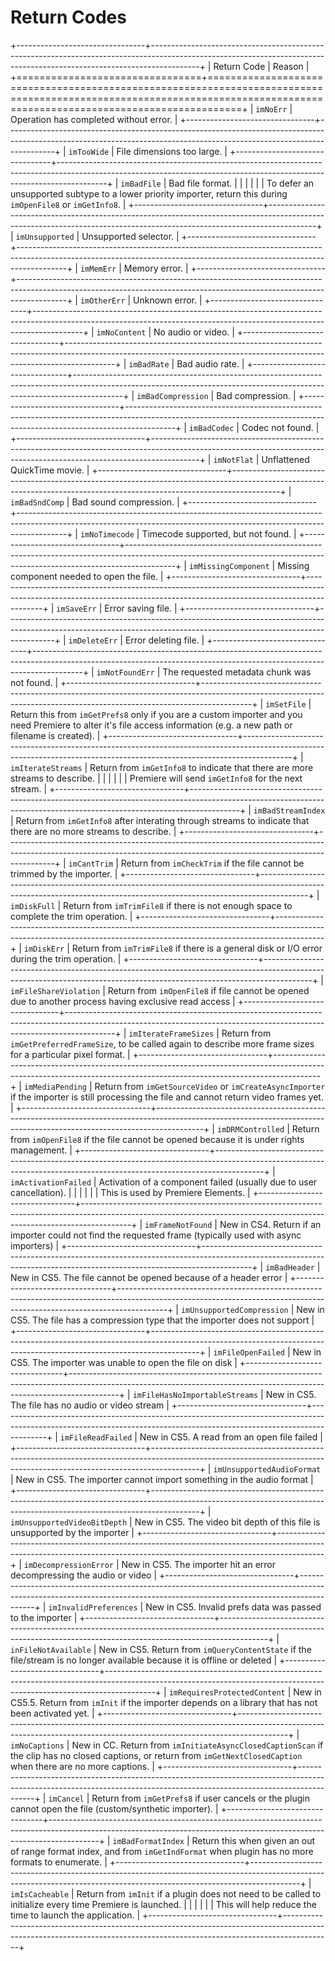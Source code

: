 # Return Codes

+--------------------------------+------------------------------------------------------------------------------------------------------------------------------------------------------------------------+
|          Return Code           |                                                                                 Reason                                                                                 |
+================================+========================================================================================================================================================================+
| `imNoErr`                      | Operation has completed without error.                                                                                                                                 |
+--------------------------------+------------------------------------------------------------------------------------------------------------------------------------------------------------------------+
| `imTooWide`                    | File dimensions too large.                                                                                                                                             |
+--------------------------------+------------------------------------------------------------------------------------------------------------------------------------------------------------------------+
| `imBadFile`                    | Bad file format.                                                                                                                                                       |
|                                |                                                                                                                                                                        |
|                                | To defer an unsupported subtype to a lower priority importer, return this during `imOpenFile8` or `imGetInfo8`.                                                        |
+--------------------------------+------------------------------------------------------------------------------------------------------------------------------------------------------------------------+
| `imUnsupported`                | Unsupported selector.                                                                                                                                                  |
+--------------------------------+------------------------------------------------------------------------------------------------------------------------------------------------------------------------+
| `imMemErr`                     | Memory error.                                                                                                                                                          |
+--------------------------------+------------------------------------------------------------------------------------------------------------------------------------------------------------------------+
| `imOtherErr`                   | Unknown error.                                                                                                                                                         |
+--------------------------------+------------------------------------------------------------------------------------------------------------------------------------------------------------------------+
| `imNoContent`                  | No audio or video.                                                                                                                                                     |
+--------------------------------+------------------------------------------------------------------------------------------------------------------------------------------------------------------------+
| `imBadRate`                    | Bad audio rate.                                                                                                                                                        |
+--------------------------------+------------------------------------------------------------------------------------------------------------------------------------------------------------------------+
| `imBadCompression`             | Bad compression.                                                                                                                                                       |
+--------------------------------+------------------------------------------------------------------------------------------------------------------------------------------------------------------------+
| `imBadCodec`                   | Codec not found.                                                                                                                                                       |
+--------------------------------+------------------------------------------------------------------------------------------------------------------------------------------------------------------------+
| `imNotFlat`                    | Unflattened QuickTime movie.                                                                                                                                           |
+--------------------------------+------------------------------------------------------------------------------------------------------------------------------------------------------------------------+
| `imBadSndComp`                 | Bad sound compression.                                                                                                                                                 |
+--------------------------------+------------------------------------------------------------------------------------------------------------------------------------------------------------------------+
| `imNoTimecode`                 | Timecode supported, but not found.                                                                                                                                     |
+--------------------------------+------------------------------------------------------------------------------------------------------------------------------------------------------------------------+
| `imMissingComponent`           | Missing component needed to open the file.                                                                                                                             |
+--------------------------------+------------------------------------------------------------------------------------------------------------------------------------------------------------------------+
| `imSaveErr`                    | Error saving file.                                                                                                                                                     |
+--------------------------------+------------------------------------------------------------------------------------------------------------------------------------------------------------------------+
| `imDeleteErr`                  | Error deleting file.                                                                                                                                                   |
+--------------------------------+------------------------------------------------------------------------------------------------------------------------------------------------------------------------+
| `imNotFoundErr`                | The requested metadata chunk was not found.                                                                                                                            |
+--------------------------------+------------------------------------------------------------------------------------------------------------------------------------------------------------------------+
| `imSetFile`                    | Return this from `imGetPrefs8` only if you are a custom importer and you need Premiere to alter it's file access information (e.g. a new path or filename is created). |
+--------------------------------+------------------------------------------------------------------------------------------------------------------------------------------------------------------------+
| `imIterateStreams`             | Return from `imGetInfo8` to indicate that there are more streams to describe.                                                                                          |
|                                |                                                                                                                                                                        |
|                                | Premiere will send `imGetInfo8` for the next stream.                                                                                                                   |
+--------------------------------+------------------------------------------------------------------------------------------------------------------------------------------------------------------------+
| `imBadStreamIndex`             | Return from `imGetInfo8` after interating through streams to indicate that there are no more streams to describe.                                                      |
+--------------------------------+------------------------------------------------------------------------------------------------------------------------------------------------------------------------+
| `imCantTrim`                   | Return from `imCheckTrim` if the file cannot be trimmed by the importer.                                                                                               |
+--------------------------------+------------------------------------------------------------------------------------------------------------------------------------------------------------------------+
| `imDiskFull`                   | Return from `imTrimFile8` if there is not enough space to complete the trim operation.                                                                                 |
+--------------------------------+------------------------------------------------------------------------------------------------------------------------------------------------------------------------+
| `imDiskErr`                    | Return from `imTrimFile8` if there is a general disk or I/O error during the trim operation.                                                                           |
+--------------------------------+------------------------------------------------------------------------------------------------------------------------------------------------------------------------+
| `imFileShareViolation`         | Return from `imOpenFile8` if file cannot be opened due to another process having exclusive read access                                                                 |
+--------------------------------+------------------------------------------------------------------------------------------------------------------------------------------------------------------------+
| `imIterateFrameSizes`          | Return from `imGetPreferredFrameSize`, to be called again to describe more frame sizes for a particular pixel format.                                                  |
+--------------------------------+------------------------------------------------------------------------------------------------------------------------------------------------------------------------+
| `imMediaPending`               | Return from `imGetSourceVideo` or `imCreateAsyncImporter` if the importer is still processing the file and cannot return video frames yet.                             |
+--------------------------------+------------------------------------------------------------------------------------------------------------------------------------------------------------------------+
| `imDRMControlled`              | Return from `imOpenFile8` if the file cannot be opened because it is under rights management.                                                                          |
+--------------------------------+------------------------------------------------------------------------------------------------------------------------------------------------------------------------+
| `imActivationFailed`           | Activation of a component failed (usually due to user cancellation).                                                                                                   |
|                                |                                                                                                                                                                        |
|                                | This is used by Premiere Elements.                                                                                                                                     |
+--------------------------------+------------------------------------------------------------------------------------------------------------------------------------------------------------------------+
| `imFrameNotFound`              | New in CS4. Return if an importer could not find the requested frame (typically used with async importers)                                                             |
+--------------------------------+------------------------------------------------------------------------------------------------------------------------------------------------------------------------+
| `imBadHeader`                  | New in CS5. The file cannot be opened because of a header error                                                                                                        |
+--------------------------------+------------------------------------------------------------------------------------------------------------------------------------------------------------------------+
| `imUnsupportedCompression`     | New in CS5. The file has a compression type that the importer does not support                                                                                         |
+--------------------------------+------------------------------------------------------------------------------------------------------------------------------------------------------------------------+
| `imFileOpenFailed`             | New in CS5. The importer was unable to open the file on disk                                                                                                           |
+--------------------------------+------------------------------------------------------------------------------------------------------------------------------------------------------------------------+
| `imFileHasNoImportableStreams` | New in CS5. The file has no audio or video stream                                                                                                                      |
+--------------------------------+------------------------------------------------------------------------------------------------------------------------------------------------------------------------+
| `imFileReadFailed`             | New in CS5. A read from an open file failed                                                                                                                            |
+--------------------------------+------------------------------------------------------------------------------------------------------------------------------------------------------------------------+
| `imUnsupportedAudioFormat`     | New in CS5. The importer cannot import something in the audio format                                                                                                   |
+--------------------------------+------------------------------------------------------------------------------------------------------------------------------------------------------------------------+
| `imUnsupportedVideoBitDepth`   | New in CS5. The video bit depth of this file is unsupported by the importer                                                                                            |
+--------------------------------+------------------------------------------------------------------------------------------------------------------------------------------------------------------------+
| `imDecompressionError`         | New in CS5. The importer hit an error decompressing the audio or video                                                                                                 |
+--------------------------------+------------------------------------------------------------------------------------------------------------------------------------------------------------------------+
| `imInvalidPreferences`         | New in CS5. Invalid prefs data was passed to the importer                                                                                                              |
+--------------------------------+------------------------------------------------------------------------------------------------------------------------------------------------------------------------+
| `inFileNotAvailable`           | New in CS5. Return from `imQueryContentState` if the file/stream is no longer available because it is offline or deleted                                               |
+--------------------------------+------------------------------------------------------------------------------------------------------------------------------------------------------------------------+
| `imRequiresProtectedContent`   | New in CS5.5. Return from `imInit` if the importer depends on a library that has not been activated yet.                                                               |
+--------------------------------+------------------------------------------------------------------------------------------------------------------------------------------------------------------------+
| `imNoCaptions`                 | New in CC. Return from `imInitiateAsyncClosedCaptionScan` if the clip has no closed captions, or return from `imGetNextClosedCaption` when there are no more captions. |
+--------------------------------+------------------------------------------------------------------------------------------------------------------------------------------------------------------------+
| `imCancel`                     | Return from `imGetPrefs8` if user cancels or the plugin cannot open the file (custom/synthetic importer).                                                              |
+--------------------------------+------------------------------------------------------------------------------------------------------------------------------------------------------------------------+
| `imBadFormatIndex`             | Return this when given an out of range format index, and from `imGetIndFormat` when plugin has no more formats to enumerate.                                           |
+--------------------------------+------------------------------------------------------------------------------------------------------------------------------------------------------------------------+
| `imIsCacheable`                | Return from `imInit` if a plugin does not need to be called to initialize every time Premiere is launched.                                                             |
|                                |                                                                                                                                                                        |
|                                | This will help reduce the time to launch the application.                                                                                                              |
+--------------------------------+------------------------------------------------------------------------------------------------------------------------------------------------------------------------+
